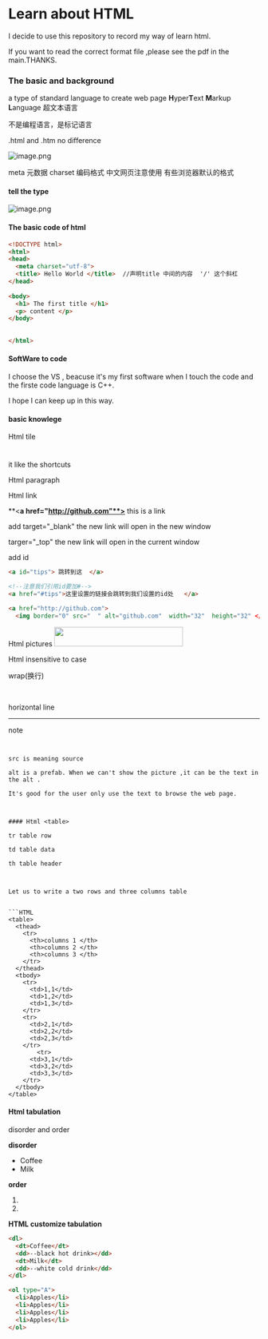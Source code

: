 # Learn about HTML 
 I decide to use this repository to record my way of learn html.
 
 If you want to read the correct format file ,please see the pdf in the main.THANKS.

### The basic and background 

a type of standard language to create web page
**H**yper**T**ext **M**arkup **L**anguage 超文本语言

不是编程语言，是标记语言



.html and .htm no difference 

![image.png](https://flowus.cn/preview/317b0043-4ac0-49ff-802f-131fda47076f)



meta 元数据 charset 编码格式 中文网页注意使用<utf-8> 有些浏览器默认的<gbk>格式

#### tell the type <!DOCTYPE html>

![image.png](https://flowus.cn/preview/33ae7b8d-f09a-40b0-bdc8-74d7412ab9a0)



#### The basic code of html

```HTML
<!DOCTYPE html>
<html>
<head>
  <meta charset="utf-8">
  <title> Hello World </title>  //声明title 中间的内容  '/' 这个斜杠
</head>
  
<body>
  <h1> The first title </h1>
  <p> content </p>
</body>
  
  
</html>

```




#### SoftWare to code

I choose the VS , beacuse it's my first software when I touch the code and the firste code language is C++.

I hope I can keep up in this way.



#### basic knowlege 

Html tile 

<h1>   </h1>

<h2>   </h2> 

it like the shortcuts

Html paragraph 

<p>   </p>



Html link 

**<**a href="http://github.com"**>** this is a link **</a>**

add target="_blank" the new link will open in the new window

targer="_top" the new link will open in the current window

add id


```HTML
<a id="tips"> 跳转到这  </a>

<!--注意我们引用id要加#-->
<a href="#tips">这里设置的链接会跳转到我们设置的id处   </a>
```






```HTML
<a href="http://github.com">
  <img border="0" src="  " alt="github.com"  width="32"  height="32" </a>
```


Html pictures 
<img decoding="async" src="/images/logo.png" width="258" height="39" />

Html  insensitive to case 



wrap(换行)

<br />

horizontal line
<hr>

note 

<!-- explanation  -- >



Text formatting

Bold(加粗) <b> </b> <strong> </strong>
amplify(放大) <big> </big>
italic(斜体)<em> </em> <i></i>

下标<sub> </sub>

上标<sup></sup>



<pre> </pre> 我输入多少空格就显示多少空格，不会过滤掉
引用句<q></q>



![image.png](https://flowus.cn/preview/8036a46c-5746-4d8e-9d40-4012e03e20a9)











#### The attribute of Html

eg: <a href="      .com " > title </a>

引用属性值，必用单引号的时候

eg:name='John **"ShotGun"** Nelon '

|attribute|
|-|
|class|
|id|
|style|
|title|



#### HTML Head

**<style>
<head>
<tile>
<base> define the basic link 
<link>  define a conection about file and external resources 
<script>**


<meta>

define the keywords for search engineer

<meta name="keywords"  content="xxxxxxx">
define the description 

<meta name="description" content="xxxxxx">

define the author
<meta name="author" content="">

refresh the web page every 30 mintues

<meta http-equiv="refresh" content="30">

<script> use for load the script file 



#### Html CSS

how to use it ?

use style attribute in html 

use<style > in head

use external CSS



eg:<p style="color:blue;margin-left:20px;"> this is a paragraph </p>



eg:define a backoground color

<body style="background-color:yellow;">

<h2 style="background-color:red;">  this is a title </h2>

<p style="background-color:green;">this is a paragraph </p>

</body>
This example is so ugly 

![image.png](https://flowus.cn/preview/257b4bf9-2b62-42c2-a967-c760d0fbf6fd)

Change the font-family(字体) color and font-size 
style="font-family:verdana;"

style="font-family:arial;color:red;font-size:20px;"

text-align（文本对齐）style="text-align:center;

**Internal CSS**

<head>

<style type="text/css">

body{backgroud-color:yellow;}

p{color:blue;}

</style}

</head}
**external CSS**

<head>

<link rel="stylesheet" type="text/css" href="mystyle.css">

</head>



#### Html pictures

```HTML
<img src="name" alt="name" width="" height="" >
<!--gif and static is the same method-->

```


src is meaning source 

alt is a prefab. When we can't show the picture ,it can be the text in the alt .

It's good for the user only use the text to browse the web page.



#### Html <table>

tr table row

td table data 

th table header



Let us to write a two rows and three columns table


```HTML
<table>
  <thead>
    <tr>
      <th>columns 1 </th>
      <th>columns 2 </th>
      <th>columns 3 </th>
    </tr>
  </thead>
  <tbody>
    <tr>
      <td>1,1</td>
      <td>1,2</td>
      <td>1,3</td>
    </tr>
    <tr>
      <td>2,1</td>
      <td>2,2</td>
      <td>2,3</td>
    </tr>
        <tr>
      <td>3,1</td>
      <td>3,2</td>
      <td>3,3</td>
    </tr>
  </tbody>
</table>
```




#### Html tabulation

disorder and order 

**disorder**

<ul>

<li>Coffee</li>

<li>Milk</li>

</ul>

**order**

<ol>

<li></li>

<li></li>

</ol>

**HTML customize tabulation**

```HTML
<dl>
  <dt>Coffee</dt>
  <dd>--black hot drink></dd>
  <dt>Milk</dt>
  <dd>--white cold drink</dd>
</dl>
```



```HTML
<ol type="A">
  <li>Apples</li>
  <li>Apples</li>
  <li>Apples</li>
  <li>Apples</li>
</ol>
```



